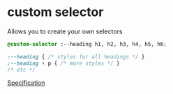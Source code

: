 # custom selector

Allows you to create your own selectors

```css
@custom-selector :--heading h1, h2, h3, h4, h5, h6;

:--heading { /* styles for all headings */ }
:--heading + p { /* more styles */ }
/* etc */
```

[Specification](https://drafts.csswg.org/css-extensions/#custom-selectors)